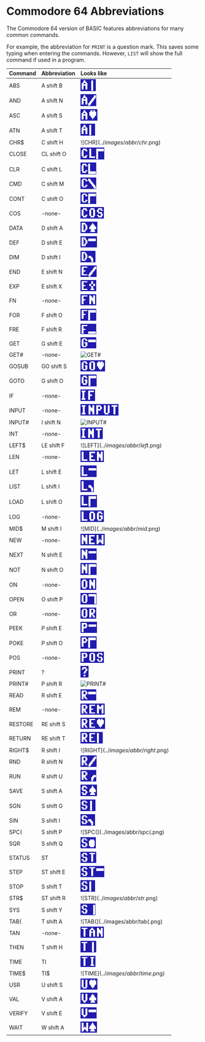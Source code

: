 # Commodore 64 Abbreviations

The Commodore 64 version of BASIC features abbreviations for many common commands. 

For example, the abbreviation for `PRINT` is a question mark. This saves some typing when entering the commands. However, `LIST` will show the full command if used in a program.

| Command | Abbreviation | Looks like                             |
|:--------|:-------------|:---------------------------------------|
| ABS     | A shift B    | ![ABS](../images/abbr/abs.png)         |
| AND     | A shift N    | ![AND](../images/abbr/and.png)         |
| ASC     | A shift S    | ![ASC](../images/abbr/asc.png)         |
| ATN     | A shift T    | ![ATN](../images/abbr/atn.png)         |
| CHR$    | C shift H    | ![CHR$](../images/abbr/chr$.png)       |
| CLOSE   | CL shift O   | ![CLOSE](../images/abbr/close.png)     |
| CLR     | C shift L    | ![CLR](../images/abbr/clr.png)         |
| CMD     | C shift M    | ![CMD](../images/abbr/cmd.png)         |
| CONT    | C shift O    | ![CONT](../images/abbr/cont.png)       |
| COS     | -none-       | ![COS](../images/abbr/cos.png)         |
| DATA    | D shift A    | ![DATA](../images/abbr/data.png)       |
| DEF     | D shift E    | ![DEF](../images/abbr/def.png)         |
| DIM     | D shift I    | ![DIM](../images/abbr/dim.png)         |
| END     | E shift N    | ![END](../images/abbr/end.png)         |
| EXP     | E shift X    | ![EXP](../images/abbr/exp.png)         |
| FN      | -none-       | ![FN](../images/abbr/fn.png)           |
| FOR     | F shift O    | ![FOR](../images/abbr/for.png)         |
| FRE     | F shift R    | ![FRE](../images/abbr/fre.png)         |
| GET     | G shift E    | ![GET](../images/abbr/get.png)         |
| GET#    | -none-       | ![GET#](../images/abbr/get#.png)       |
| GOSUB   | GO shift S   | ![GOSUB](../images/abbr/gosub.png)     |
| GOTO    | G shift O    | ![GOTO](../images/abbr/goto.png)       |
| IF      | -none-       | ![IF](../images/abbr/if.png)           |
| INPUT   | -none-       | ![INPUT](../images/abbr/input.png)     |
| INPUT#  | I shift N    | ![INPUT#](../images/abbr/input#.png)   |
| INT     | -none-       | ![INT](../images/abbr/int.png)         |
| LEFT$   | LE shift F   | ![LEFT$](../images/abbr/left$.png)     |
| LEN     | -none-       | ![LEN](../images/abbr/len.png)         |
| LET     | L shift E    | ![LET](../images/abbr/let.png)         |
| LIST    | L shift I    | ![LIST](../images/abbr/list.png)       |
| LOAD    | L shift O    | ![LOAD](../images/abbr/load.png)       |
| LOG     | -none-       | ![LOG](../images/abbr/log.png)         |
| MID$    | M shift I    | ![MID$](../images/abbr/mid$.png)       |
| NEW     | -none-       | ![NEW](../images/abbr/new.png)         |
| NEXT    | N shift E    | ![NEXT](../images/abbr/next.png)       |
| NOT     | N shift O    | ![NOT](../images/abbr/not.png)         |
| ON      | -none-       | ![ON](../images/abbr/on.png)           |
| OPEN    | O shift P    | ![OPEN](../images/abbr/open.png)       |
| OR      | -none-       | ![OR](../images/abbr/or.png)           |
| PEEK    | P shift E    | ![PEEK](../images/abbr/peek.png)       |
| POKE    | P shift O    | ![POKE](../images/abbr/poke.png)       |
| POS     | -none-       | ![POS](../images/abbr/pos.png)         |
| PRINT   | ?            | ![PRINT](../images/abbr/print.png)     |
| PRINT#  | P shift R    | ![PRINT#](../images/abbr/print#.png)   |
| READ    | R shift E    | ![READ](../images/abbr/read.png)       |
| REM     | -none-       | ![REM](../images/abbr/rem.png)         |
| RESTORE | RE shift S   | ![RESTORE](../images/abbr/restore.png) |
| RETURN  | RE shift T   | ![RETURN](../images/abbr/return.png)   |
| RIGHT$  | R shift I    | ![RIGHT$](../images/abbr/right$.png)   |
| RND     | R shift N    | ![RND](../images/abbr/rnd.png)         |
| RUN     | R shift U    | ![RUN](../images/abbr/run.png)         |
| SAVE    | S shift A    | ![SAVE](../images/abbr/save.png)       |
| SGN     | S shift G    | ![SGN](../images/abbr/sgn.png)         |
| SIN     | S shift I    | ![SIN](../images/abbr/sin.png)         |
| SPC(    | S shift P    | ![SPC(](../images/abbr/spc(.png)       |
| SQR     | S shift Q    | ![SQR](../images/abbr/sqr.png)         |
| STATUS  | ST           | ![STATUS](../images/abbr/status.png)   |
| STEP    | ST shift E   | ![STEP](../images/abbr/step.png)       |
| STOP    | S shift T    | ![STOP](../images/abbr/stop.png)       |
| STR$    | ST shift R   | ![STR$](../images/abbr/str$.png)       |
| SYS     | S shift Y    | ![SYS](../images/abbr/sys.png)         |
| TAB(    | T shift A    | ![TAB(](../images/abbr/tab(.png)       |
| TAN     | -none-       | ![TAN](../images/abbr/tan.png)         |
| THEN    | T shift H    | ![THEN](../images/abbr/then.png)       |
| TIME    | TI           | ![TIME](../images/abbr/time.png)       |
| TIME$   | TI$          | ![TIME$](../images/abbr/time$.png)     |
| USR     | U shift S    | ![USR](../images/abbr/usr.png)         |
| VAL     | V shift A    | ![VAL](../images/abbr/val.png)         |
| VERIFY  | V shift E    | ![VERIFY](../images/abbr/verify.png)   |
| WAIT    | W shift A    | ![WAIT](../images/abbr/wait.png)       |
